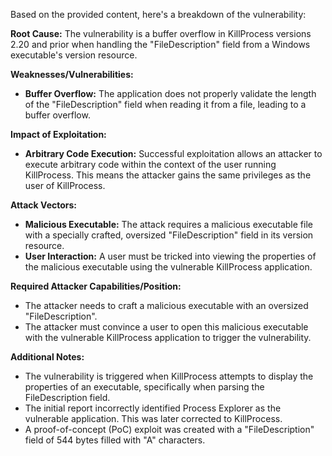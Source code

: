 Based on the provided content, here's a breakdown of the vulnerability:

**Root Cause:**
The vulnerability is a buffer overflow in KillProcess versions 2.20 and prior when handling the "FileDescription" field from a Windows executable's version resource.

**Weaknesses/Vulnerabilities:**
- **Buffer Overflow:** The application does not properly validate the length of the "FileDescription" field when reading it from a file, leading to a buffer overflow.

**Impact of Exploitation:**
- **Arbitrary Code Execution:** Successful exploitation allows an attacker to execute arbitrary code within the context of the user running KillProcess. This means the attacker gains the same privileges as the user of KillProcess.

**Attack Vectors:**
- **Malicious Executable:** The attack requires a malicious executable file with a specially crafted, oversized "FileDescription" field in its version resource.
- **User Interaction:** A user must be tricked into viewing the properties of the malicious executable using the vulnerable KillProcess application.

**Required Attacker Capabilities/Position:**
- The attacker needs to craft a malicious executable with an oversized "FileDescription".
- The attacker must convince a user to open this malicious executable with the vulnerable KillProcess application to trigger the vulnerability.

**Additional Notes:**
- The vulnerability is triggered when KillProcess attempts to display the properties of an executable, specifically when parsing the FileDescription field.
- The initial report incorrectly identified Process Explorer as the vulnerable application. This was later corrected to KillProcess.
- A proof-of-concept (PoC) exploit was created with a "FileDescription" field of 544 bytes filled with "A" characters.